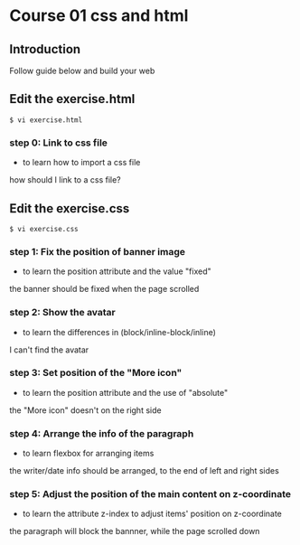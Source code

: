 # Course 01 css and html

## Introduction 
Follow guide below and build your web

## Edit the exercise.html
`$ vi exercise.html`

### step 0: Link to css file
* to learn how to import a css file

how should I link to a css file?

## Edit the exercise.css
`$ vi exercise.css`

### step 1: Fix the position of banner image
* to learn the position attribute and the value "fixed"

the banner should be fixed when the page scrolled

### step 2: Show the avatar
* to learn the differences in (block/inline-block/inline)

I can't find the avatar

### step 3: Set position of the "More icon" 
* to learn the position attribute and the use of "absolute"

the "More icon" doesn't on the right side

### step 4: Arrange the info of the paragraph
* to learn flexbox for arranging items

the writer/date info should be arranged, to the
end of left and right sides

### step 5: Adjust the position of the main content on z-coordinate
* to learn the attribute z-index to adjust items' position on z-coordinate

the paragraph will block the bannner, while the
page scrolled down
